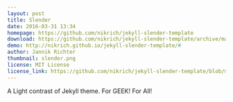 ```yaml
---
layout: post
title: Slender
date: 2016-03-31 13:34
homepage: https://github.com/nikrich/jekyll-slender-template
download: https://github.com/nikrich/jekyll-slender-template/archive/master.zip
demo: http://nikrich.github.io/jekyll-slender-template/#
author: Jannik Richter
thumbnail: slender.png
license: MIT License
license_link: https://github.com/nikrich/jekyll-slender-template/blob/master/LICENSE
---
```


A Light contrast of Jekyll theme. For GEEK! For All!